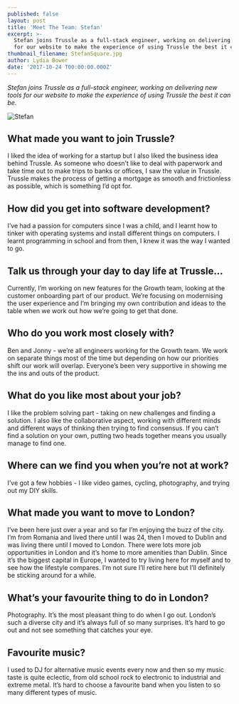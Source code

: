```yaml
---
published: false
layout: post
title: 'Meet The Team: Stefan'
excerpt: >-
  Stefan joins Trussle as a full-stack engineer, working on delivering new tools
  for our website to make the experience of using Trussle the best it can be.   
thumbnail_filename: StefanSquare.jpg
author: Lydia Bower
date: '2017-10-24 T00:00:00.000Z'
---
```

_Stefan joins Trussle as a full-stack engineer, working on delivering new tools for our website to make the experience of using Trussle the best it can be._ 

![Stefan]({{site.baseurl}}/images/post_images/Stefan.jpg)

## What made you want to join Trussle?
I liked the idea of working for a startup but I also liked the business idea behind Trussle. As someone who doesn’t like to deal with paperwork and take time out to make trips to banks or offices, I saw the value in Trussle. Trussle makes the process of getting a mortgage as smooth and frictionless as possible, which is something I’d opt for. 

## How did you get into software development?
I’ve had a passion for computers since I was a child, and I learnt how to tinker with operating systems and install different things on computers. I learnt programming in school and from then, I knew it was the way I wanted to go. 

## Talk us through your day to day life at Trussle...
Currently, I’m working on new features for the Growth team, looking at the customer onboarding part of our product. We’re focusing on modernising the user experience and I’m bringing my own contribution and ideas to the table when we work out how we’re going to get that done. 

## Who do you work most closely with?
Ben and Jonny - we’re all engineers working for the Growth team. We work on separate things most of the time but depending on how our priorities shift our work will overlap. Everyone’s been very supportive in showing me the ins and outs of the product. 

## What do you like most about your job?
I like the problem solving part - taking on new challenges and finding a solution. I also like the collaborative aspect, working with different minds and different ways of thinking then trying to find consensus. If you can’t find a solution on your own, putting two heads together means you usually manage to find one. 

## Where can we find you when you’re not at work?
I’ve got a few hobbies - I like video games, cycling, photography, and trying out my DIY skills. 

## What made you want to move to London?
I’ve been here just over a year and so far I’m enjoying the buzz of the city. I’m from Romania and lived there until I was 24, then I moved to Dublin and was living there until I moved to London. There were lots more job opportunities in London and it’s home to more amenities than Dublin. Since it’s the biggest capital in Europe, I wanted to try living here for myself and to see how the lifestyle compares. I’m not sure I’ll retire here but I’ll definitely be sticking around for a while. 

## What’s your favourite thing to do in London?
Photography. It’s the most pleasant thing to do when I go out. London’s such a diverse city and it’s always full of so many surprises. It’s hard to go out and not see something that catches your eye.

## Favourite music?
I used to DJ for alternative music events every now and then so my music taste is quite eclectic, from old school rock to electronic to industrial and extreme metal. It’s hard to choose a favourite band when you listen to so many different types of music.
